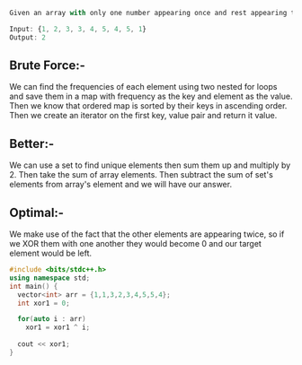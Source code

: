 ```js
Given an array with only one number appearing once and rest appearing twice.

Input: {1, 2, 3, 3, 4, 5, 4, 5, 1}
Output: 2
```

## Brute Force:-
We can find the frequencies of each element using two nested for loops and save them in a map with frequency as the key and element as the value.  Then we know that ordered map is sorted by their keys in ascending order. Then we create an iterator on the first key, value pair and return it value.

## Better:-
We can use a set to find unique elements then sum them up and multiply by 2. Then take the sum of array elements. Then subtract the sum of set's elements from array's element and we will have our answer.

## Optimal:- 
We make use of the fact that the other elements are appearing twice, so if we XOR them with one another they would become 0 and our target element would be left.

```cpp
#include <bits/stdc++.h>
using namespace std;
int main() {
  vector<int> arr = {1,1,3,2,3,4,5,5,4};
  int xor1 = 0;

  for(auto i : arr)
    xor1 = xor1 ^ i;
    
  cout << xor1;
}
```
